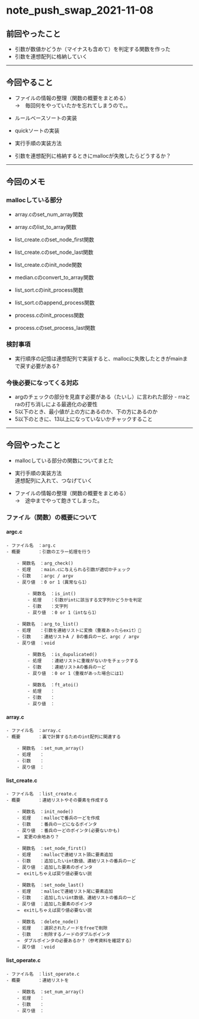 # note_push_swap_2021-11-08

## 前回やったこと

- 引数が数値かどうか（マイナスも含めて）を判定する関数を作った  
- 引数を連想配列に格納していく  

<hr>

## 今回やること  

- ファイルの情報の整理（関数の概要をまとめる）  
→　毎回何をやっていたかを忘れてしまうので。。  

- ルールベースソートの実装  
- quickソートの実装  

- 実行手順の実装方法 

- 引数を連想配列に格納するときにmallocが失敗したらどうするか？

<hr>

## 今回のメモ

### mallocしている部分

- array.cのset_num_array関数
- array.cのlist_to_array関数  
- list_create.cのset_node_first関数  
- list_create.cのset_node_last関数  
- list_create.cのinit_node関数  
- median.cのconvert_to_array関数  

- list_sort.cのinit_process関数  
- list_sort.cのappend_process関数  

- process.cのinit_process関数  
- process.cのset_process_last関数  

### 検討事項

- 実行順序の記憶は連想配列で実装すると、mallocに失敗したときがmainまで戻す必要がある?

### 今後必要になってくる対応

- argのチェックの部分を見直す必要がある（たいし）に言われた部分  - rraとraの打ち消しによる最適化の必要性  
- 5以下のとき、最小値が上の方にあるのか、下の方にあるのか  
- 5以下のときに、13以上になっていないかチャックすること  

<hr>

## 今回やったこと

- mallocしている部分の関数についてまとた  

- 実行手順の実装方法  
連想配列に入れて、つなげていく  

- ファイルの情報の整理（関数の概要をまとめる）  
→　途中までやって飽きてしまった。  


### ファイル（関数）の概要について  

#### argc.c

```
- ファイル名　：arg.c
- 概要　　　　：引数のエラー処理を行う

    - 関数名　：arg_check()
    - 処理　　：main.cに与えられる引数が適切かチェック  
    - 引数　　：argc / argv
    - 戻り値　：0 or 1（異常なら1）  

        - 関数名　：is_int()
        - 処理　　：引数がintに該当する文字列かどうかを判定  
        - 引数　　：文字列  
        - 戻り値　：0 or 1（intなら1）

    - 関数名　：arg_to_list()
    - 処理　　：引数を連結リストに変換（重複あったらexit）
    - 引数　　：連結リストA / Bの番兵のーど、argc / argv
    - 戻り値　：void  

        - 関数名　：is_dupulicated()
        - 処理　　：連結リストに重複がないかをチェックする  
        - 引数　　：連結リストAの番兵のーど  
        - 戻り値　：0 or 1（重複があった場合には1）  

        - 関数名　：ft_atoi()
        - 処理　　：
        - 引数　　：
        - 戻り値　：
```

#### array.c

```
- ファイル名　：array.c
- 概要　　　　：裏で計算するためのint配列に関連する  

    - 関数名　：set_num_array()
    - 処理　　：
    - 引数　　：
    - 戻り値　：

```

#### list_create.c

```
- ファイル名　：list_create.c
- 概要　　　　：連結リストやその要素を作成する  

    - 関数名　：init_node()
    - 処理　　：mallocで番兵のーどを作成  
    - 引数　　：番兵のーどになるポインタ  
    - 戻り値　：番兵のーどのポインタ(必要ないかも) 
    →　変更の余地あり？  

    - 関数名　：set_node_first()
    - 処理　　：mallocで連結リスト頭に要素追加  
    - 引数　　：追加したいint数値、連結リストの番兵のーど  
    - 戻り値　：追加した要素のポインタ  
    →　exitしちゃえば戻り値必要ない説  

    - 関数名　：set_node_last()
    - 処理　　：mallocで連結リスト尾に要素追加  
    - 引数　　：追加したいint数値、連結リストの番兵のーど  
    - 戻り値　：追加した要素のポインタ  
    →　exitしちゃえば戻り値必要ない説  

    - 関数名　：delete_node()
    - 処理　　：選択されたノードをfreeで削除  
    - 引数　　：削除するノードのダブルポインタ
    →　ダブルポインタの必要あるか？（参考資料を確認する）  
    - 戻り値　：void
```

#### list_operate.c

```
- ファイル名　：list_operate.c
- 概要　　　　：連結リストを

    - 関数名　：set_num_array()
    - 処理　　：
    - 引数　　：
    - 戻り値　：

```
